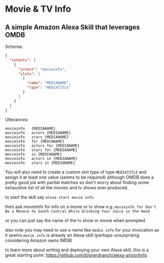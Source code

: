# Movie & TV Info
## A simple Amazon Alexa Skill that leverages OMDB

Schema:
```json
{
  "intents": [
    {
      "intent": "movieinfo",
      "slots": [
        {
          "name": "MEDIANAME",
          "type": "MEDIATITLE"
        }
      ]
    }
  ]
}
```

Utterances:
```
movieinfo	{MEDIANAME}
movieinfo	actors {MEDIANAME}
movieinfo	stars {MEDIANAME}
movieinfo	for {MEDIANAME}
movieinfo	actors for {MEDIANAME}
movieinfo	stars for {MEDIANAME}
movieinfo	in {MEDIANAME}
movieinfo	actors in {MEDIANAME}
movieinfo	stars in {MEDIANAME}
```

You will also need to create a custom slot type of type `MEDIATITLE` and assign it at least one value (seems to be required) although OMDB does a pretty good job with partial matches so don't worry about finding some exhaustive list of all the movies and tv shows ever produced.

to start the skill say 
`alexa start movie info`

then ask movieinfo for info on a movie or tv show e.g.
`movieinfo for Don't Be a Menace to South Central While Drinking Your Juice in the Hood`

or you can just say the name of the tv show or movie when prompted

also note you may need to use a name like `media info` for your invocation as it seems `movie info` is already an Alexa skill (perhaps unsurprising considering Amazon owns IMDB)

to learn more about writing and deploying your own Alexa skill, this is a great starting point: https://github.com/bignerdranch/alexa-airportinfo
